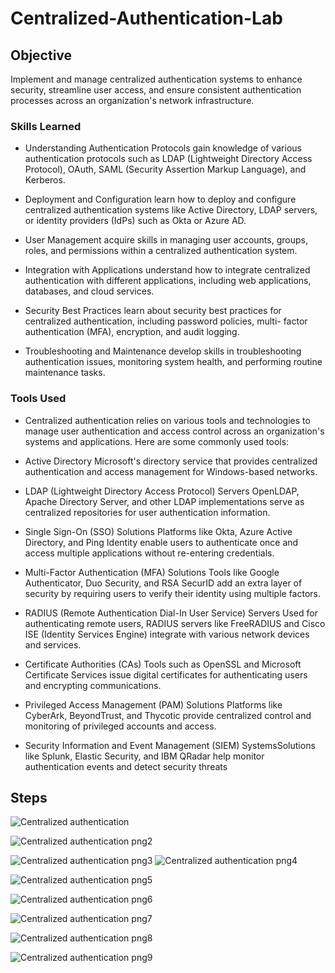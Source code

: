 # Centralized-Authentication-Lab





## Objective

Implement and manage centralized authentication systems to enhance security, streamline user access, and ensure consistent authentication processes across an organization's network infrastructure.


### Skills Learned


 - Understanding Authentication Protocols gain knowledge of various authentication protocols such as LDAP (Lightweight Directory Access 
  Protocol), OAuth, SAML (Security Assertion Markup Language), and Kerberos.
 
 - Deployment and Configuration learn how to deploy and configure centralized authentication systems like Active Directory, LDAP 
   servers, or identity providers (IdPs) such as Okta or Azure AD.
 - User Management acquire skills in managing user accounts, groups, roles, and permissions within a centralized authentication system.
 - Integration with Applications understand how to integrate centralized authentication with different applications, including web 
   applications, databases, and cloud services.
 - Security Best Practices learn about security best practices for centralized authentication, including password policies, multi- 
   factor authentication (MFA), encryption, and audit logging.
 - Troubleshooting and Maintenance develop skills in troubleshooting authentication issues, monitoring system health, and 
   performing routine maintenance tasks.
 




### Tools Used

- Centralized authentication relies on various tools and technologies to manage user authentication and access control across an organization's systems and applications. Here are some commonly used tools:

- Active Directory Microsoft's directory service that provides centralized authentication and access management for Windows-based networks.

- LDAP (Lightweight Directory Access Protocol) Servers OpenLDAP, Apache Directory Server, and other LDAP implementations serve as centralized repositories for user authentication information.

- Single Sign-On (SSO) Solutions Platforms like Okta, Azure Active Directory, and Ping Identity enable users to authenticate once and access multiple applications without re-entering credentials.

- Multi-Factor Authentication (MFA) Solutions Tools like Google Authenticator, Duo Security, and RSA SecurID add an extra layer of security by requiring users to verify their identity using multiple factors.

- RADIUS (Remote Authentication Dial-In User Service) Servers Used for authenticating remote users, RADIUS servers like FreeRADIUS and Cisco ISE (Identity Services Engine) integrate with various network devices and services.

- Certificate Authorities (CAs) Tools such as OpenSSL and Microsoft Certificate Services issue digital certificates for authenticating users and encrypting communications.

- Privileged Access Management (PAM) Solutions Platforms like CyberArk, BeyondTrust, and Thycotic provide centralized control and monitoring of privileged accounts and access.

- Security Information and Event Management (SIEM) SystemsSolutions like Splunk, Elastic Security, and IBM QRadar help monitor authentication events and detect security threats


## Steps

![Centralized authentication](https://github.com/outlaw777/Centralized-Authentication-Lab-/assets/156555250/c25f3fa5-3ac6-4727-8747-579efffa9303)

![Centralized authentication png2](https://github.com/outlaw777/Centralized-Authentication-Lab-/assets/156555250/8aea1e77-55a5-41ad-bf6b-0b5b450f8b0f)

![Centralized authentication png3](https://github.com/outlaw777/Centralized-Authentication-Lab-/assets/156555250/4a4bcc9b-e902-46d7-a404-2256ebcd82a6)
![Centralized authentication png4](https://github.com/outlaw777/Centralized-Authentication-Lab-/assets/156555250/920d1318-a914-4ec0-9273-bbd96d4520fe)

![Centralized authentication png5](https://github.com/outlaw777/Centralized-Authentication-Lab-/assets/156555250/ca0b4878-daa9-4d66-a2dd-5dbb92a435c0)

![Centralized authentication png6](https://github.com/outlaw777/Centralized-Authentication-Lab-/assets/156555250/ada82656-696c-4637-94d1-b6d8c0f4d80d)

![Centralized authentication png7](https://github.com/outlaw777/Centralized-Authentication-Lab-/assets/156555250/2c49ada3-05aa-4784-9328-faf81125057f)

![Centralized authentication png8](https://github.com/outlaw777/Centralized-Authentication-Lab-/assets/156555250/48b8dc64-bf5c-4b46-aaac-ed52f1b14f35)

![Centralized authentication png9](https://github.com/outlaw777/Centralized-Authentication-Lab-/assets/156555250/14450c4b-b57c-40b1-8198-c02c519a5d37)
